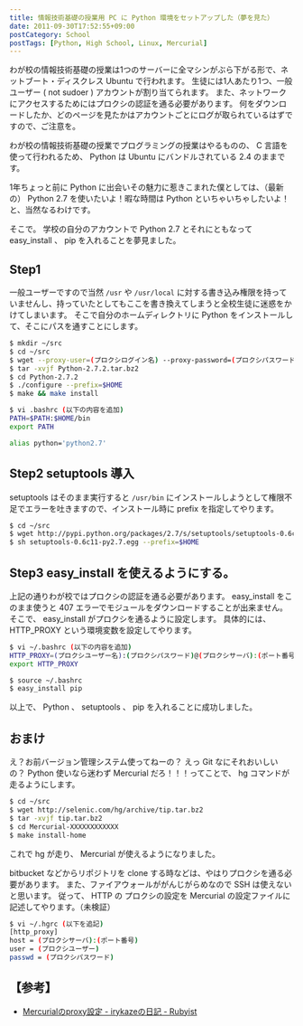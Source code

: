 ```yaml
---
title: 情報技術基礎の授業用 PC に Python 環境をセットアップした（夢を見た）
date: 2011-09-30T17:52:55+09:00
postCategory: School
postTags: [Python, High School, Linux, Mercurial]
---
```


わが校の情報技術基礎の授業は1つのサーバーに全マシンがぶら下がる形で、ネットブート・ディスクレス Ubuntu で行われます。
生徒には1人あたり1つ、一般ユーザー ( not sudoer ) アカウントが割り当てられます。
また、ネットワークにアクセスするためにはプロクシの認証を通る必要があります。
何をダウンロードしたか、どのページを見たかはアカウントごとにログが取られているはずですので、ご注意を。

わが校の情報技術基礎の授業でプログラミングの授業はやるものの、 C 言語を使って行われるため、 Python は Ubuntu にバンドルされている 2.4 のままです。

1年ちょっと前に Python に出会いその魅力に惹きこまれた僕としては、（最新の） Python 2.7 を使いたいよ！暇な時間は Python といちゃいちゃしたいよ！と、当然なるわけです。

そこで。
学校の自分のアカウントで Python 2.7 とそれにともなって easy_install 、 pip を入れることを夢見ました。

## Step1

一般ユーザーですので当然 `/usr` や `/usr/local` に対する書き込み権限を持っていませんし、持っていたとしてもここを書き換えてしまうと全校生徒に迷惑をかけてしまいます。
そこで自分のホームディレクトリに Python をインストールして、そこにパスを通すことにします。

```sh
$ mkdir ~/src
$ cd ~/src
$ wget --proxy-user=(プロクシログイン名) --proxy-password=(プロクシパスワード) http://www.python.org/ftp/python/2.7.2/Python-2.7.2.tar.bz2
$ tar -xvjf Python-2.7.2.tar.bz2
$ cd Python-2.7.2
$ ./configure --prefix=$HOME
$ make && make install

$ vi .bashrc (以下の内容を追加)
PATH=$PATH:$HOME/bin
export PATH

alias python='python2.7'
```

## Step2 setuptools 導入

setuptools はそのまま実行すると `/usr/bin` にインストールしようとして権限不足でエラーを吐きますので、インストール時に prefix を指定してやります。

```sh
$ cd ~/src
$ wget http://pypi.python.org/packages/2.7/s/setuptools/setuptools-0.6c11-py2.7.egg
$ sh setuptools-0.6c11-py2.7.egg --prefix=$HOME
```

## Step3 easy_install を使えるようにする。

上記の通りわが校ではプロクシの認証を通る必要があります。
easy_install をこのまま使うと 407 エラーでモジュールをダウンロードすることが出来ません。
そこで、 easy_install がプロクシを通るように設定します。
具体的には、 HTTP_PROXY という環境変数を設定してやります。

```sh
$ vi ~/.bashrc (以下の内容を追加)
HTTP_PROXY=(プロクシユーザー名):(プロクシパスワード)@(プロクシサーバ):(ポート番号)
export HTTP_PROXY

$ source ~/.bashrc
$ easy_install pip
```

以上で、 Python 、 setuptools 、 pip を入れることに成功しました。

## おまけ

え？お前バージョン管理システム使ってねーの？
えっ Git なにそれおいしいの？
Python 使いなら迷わず Mercurial だろ！！！ってことで、 hg コマンドが走るようにします。

```sh
$ cd ~/src
$ wget http://selenic.com/hg/archive/tip.tar.bz2
$ tar -xvjf tip.tar.bz2
$ cd Mercurial-XXXXXXXXXXXX
$ make install-home
```

これで hg が走り、 Mercurial が使えるようになりました。

bitbucket などからリポジトリを clone する時などは、やはりプロクシを通る必要があります。
また、ファイアウォールががんじがらめなので SSH は使えないと思います。
従って、 HTTP の プロクシの設定を Mercurial の設定ファイルに記述してやります。（未検証）

```sh
$ vi ~/.hgrc (以下を追記)
[http_proxy]
host = (プロクシサーバ):(ポート番号)
user = (プロクシユーザー)
passwd = (プロクシパスワード)
```

## 【参考】

- [Mercurialのproxy設定 - irykazeの日記 - Rubyist](http://rubyist.g.hatena.ne.jp/irykaze/20080708)
